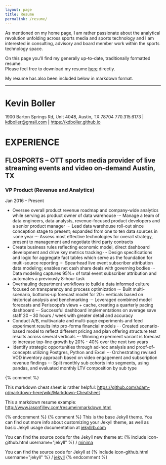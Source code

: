 ```yaml
---
layout: page
title: Resume
permalink: /resume/
---
```


As mentioned on my home page, I am rather passionate about the analytical revolution unfolding across sports media and sports technology and I am interested in consulting, advisory and board member work within the sports technology space.

On this page you'll find my generally up-to-date, traditionally formatted resume.  
Please feel free to download my resume [here](/assets/Boller_Kevin_Resume_2017.pdf) directly.

My resume has also been included below in markdown format.   

<hr>

# Kevin Boller
1900 Barton Springs Rd, Unit 4048, Austin, TX 78704
770.315.6173 | <a href="mailto:kdboller@gmail.com">kdboller@gmail.com</a> | <a href="https://kdboller.github.io">https://kdboller.github.io</a>

# EXPERIENCE

## FLOSPORTS – OTT sports media provider of live streaming events and video on-demand Austin, TX
### VP Product (Revenue and Analytics)
Jan 2016 – Present

* Oversee overall product revenue roadmap and company-wide analytics while serving as product owner of data warehouse
⋅⋅⋅ Manage a team of data engineers, data analysts, revenue-focused product developers and a senior product manager
⋅⋅⋅ Lead data warehouse roll-out since conception stage to present; expanded from one to ten data sources in ~one year
⋅⋅⋅ Assess most effective technologies for overall strategy, present to management and negotiate third party contracts
* Create business rules reflecting economic model, direct dashboard development and drive key metrics tracking
⋅⋅⋅ Design specifications and logic for aggregate fact tables which serve as the foundation for multi-source reporting
⋅⋅⋅ Spearhead live event subscriber attribution data modeling; enables net cash share deals with governing bodies
⋅⋅⋅ Data modeling captures 95%+ of total event subscriber attribution and automates a previously 8-hour task
* Overhauling department workflows to build a data informed culture focused on transparency and process optimization
⋅⋅⋅ Built multi-scenario, bottoms-up forecast model for 20+ verticals based on historical analysis and benchmarking
⋅⋅⋅ Leveraged combined model forecasts and Periscope’s views + cache, creating a quarterly pacing dashboard
⋅⋅⋅ Successful dashboard implementations on average save staff 20 – 30 hours / week with greater detail and accuracy
* Conduct A/B, multivariate and multi-page experiments and feed experiment results into pro-forma financial models
⋅⋅⋅ Created scenario-based model to reflect different pricing and plan offering structure test results across several verticals
⋅⋅⋅ Winning experiment variant is forecast to increase top-line growth by 20% - 40% over the next two years
* Identify strategic opportunities through ad-hoc analysis and proof-of-concepts utilizing Postgres, Python and Excel
⋅⋅⋅ Orchestrating revised VOD inventory approach based on video engagement and subscription revenue findings
⋅⋅⋅ Split monthly sub cohorts into segments, using pandas, and evaluated monthly LTV composition by sub type




{% comment %}

This markdown cheat sheet is rather helpful:  https://github.com/adam-p/markdown-here/wiki/Markdown-Cheatsheet

This a markdown resume example:  http://www.jasonfilley.com/resumeinmarkdown.html

{% endcomment %}
{% comment %} 
This is the base Jekyll theme. You can find out more info about customizing your Jekyll theme, 
as well as basic Jekyll usage documentation at [jekyllrb.com](https://jekyllrb.com/)


You can find the source code for the Jekyll new theme at:
{% include icon-github.html username="jekyll" %} /
[minima](https://github.com/jekyll/minima)

You can find the source code for Jekyll at
{% include icon-github.html username="jekyll" %} /
[jekyll](https://github.com/jekyll/jekyll)
{% endcomment %}
